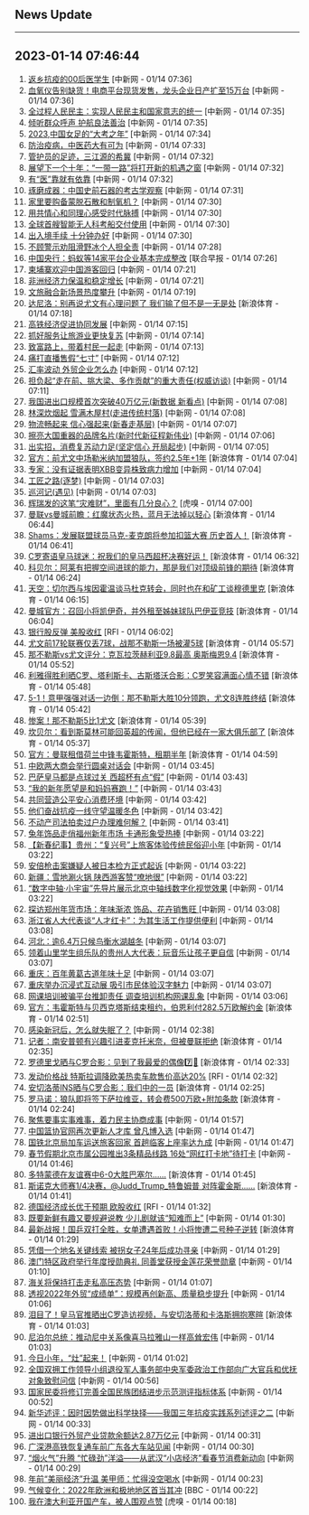## News Update
---
2023-01-14 07:46:44
---
1. <a target="_blank" href="http://www.chinanews.com//sh/2023/01-14/9934981.shtml">返乡抗疫的00后医学生</a> [中新网 - 01/14 07:36]
2. <a target="_blank" href="http://www.chinanews.com//cj/2023/01-14/9934980.shtml">血氧仪告别缺货！电商平台现货发售，龙头企业日产扩至15万台</a> [中新网 - 01/14 07:36]
3. <a target="_blank" href="http://www.chinanews.com//gn/2023/01-14/9934979.shtml">全过程人民民主：实现人民民主和国家意志的统一</a> [中新网 - 01/14 07:35]
4. <a target="_blank" href="http://www.chinanews.com//gn/2023/01-14/9934978.shtml">倾听群众呼声 护航良法善治</a> [中新网 - 01/14 07:35]
5. <a target="_blank" href="http://www.chinanews.com//ty/2023/01-14/9934977.shtml">2023,中国女足的“大考之年”</a> [中新网 - 01/14 07:34]
6. <a target="_blank" href="http://www.chinanews.com//sh/2023/01-14/9934976.shtml">防治疫病，中医药大有可为</a> [中新网 - 01/14 07:33]
7. <a target="_blank" href="http://www.chinanews.com//sh/2023/01-14/9934974.shtml">管护员的足迹，三江源的希冀</a> [中新网 - 01/14 07:32]
8. <a target="_blank" href="http://www.chinanews.com//gn/2023/01-14/9934973.shtml">展望下一个十年：“一带一路”将打开新的机遇之窗</a> [中新网 - 01/14 07:32]
9. <a target="_blank" href="http://www.chinanews.com//sh/2023/01-14/9934975.shtml">有“医”靠就有依靠</a> [中新网 - 01/14 07:32]
10. <a target="_blank" href="http://www.chinanews.com//cul/2023/01-14/9934972.shtml">琢磨成器：中国史前石器的考古学观察</a> [中新网 - 01/14 07:31]
11. <a target="_blank" href="http://www.chinanews.com//sh/2023/01-14/9934968.shtml">家里要购备蒙脱石散和制氧机？</a> [中新网 - 01/14 07:30]
12. <a target="_blank" href="http://www.chinanews.com//cul/2023/01-14/9934971.shtml">用共情心和同理心感受时代脉搏</a> [中新网 - 01/14 07:30]
13. <a target="_blank" href="http://www.chinanews.com//sh/2023/01-14/9934969.shtml">全球首艘智能无人科考船交付使用</a> [中新网 - 01/14 07:30]
14. <a target="_blank" href="http://www.chinanews.com//sh/2023/01-14/9934970.shtml">出入境手续 十分钟办好</a> [中新网 - 01/14 07:30]
15. <a target="_blank" href="http://www.chinanews.com//sh/2023/01-14/9934967.shtml">不顾警示劝阻滑野冰个人担全责</a> [中新网 - 01/14 07:28]
16. <a target="_blank" href="https://www.zaobao.com/realtime/china/story20230114-1353296">中国央行：蚂蚁等14家平台企业基本完成整改</a> [联合早报 - 01/14 07:26]
17. <a target="_blank" href="http://www.chinanews.com//gj/2023/01-14/9934965.shtml">柬埔寨欢迎中国游客回归</a> [中新网 - 01/14 07:21]
18. <a target="_blank" href="http://www.chinanews.com//gj/2023/01-14/9934966.shtml">非洲经济力保温和稳定增长</a> [中新网 - 01/14 07:21]
19. <a target="_blank" href="http://www.chinanews.com//cj/2023/01-14/9934963.shtml">文旅融合新场景热度攀升</a> [中新网 - 01/14 07:19]
20. <a target="_blank" href="https://k.sina.cn/article_2018499075_784fda0302001kz4q.html?from=sports&subch=osport">达尼洛：别再说尤文有心理问题了 我们输了但不是一无是处</a> [新浪体育 - 01/14 07:18]
21. <a target="_blank" href="http://www.chinanews.com//cj/2023/01-14/9934962.shtml">高铁经济促进协同发展</a> [中新网 - 01/14 07:15]
22. <a target="_blank" href="http://www.chinanews.com//cj/2023/01-14/9934961.shtml">抓好服务让旅游业更快复苏</a> [中新网 - 01/14 07:14]
23. <a target="_blank" href="http://www.chinanews.com//cj/2023/01-14/9934960.shtml">致富路上，带着村民一起走</a> [中新网 - 01/14 07:13]
24. <a target="_blank" href="http://www.chinanews.com//cj/2023/01-14/9934959.shtml">痛打直播售假“七寸”</a> [中新网 - 01/14 07:12]
25. <a target="_blank" href="http://www.chinanews.com//cj/2023/01-14/9934958.shtml">汇率波动 外贸企业怎么办</a> [中新网 - 01/14 07:12]
26. <a target="_blank" href="http://www.chinanews.com//gn/2023/01-14/9934955.shtml">担负起“走在前、挑大梁、多作贡献”的重大责任(权威访谈)</a> [中新网 - 01/14 07:11]
27. <a target="_blank" href="http://www.chinanews.com//cj/2023/01-14/9934957.shtml">我国进出口规模首次突破40万亿元(新数据 新看点)</a> [中新网 - 01/14 07:08]
28. <a target="_blank" href="http://www.chinanews.com//sh/2023/01-14/9934956.shtml">林深炊烟起 雪满木屋村(走进传统村落)</a> [中新网 - 01/14 07:08]
29. <a target="_blank" href="http://www.chinanews.com//cj/2023/01-14/9934954.shtml">物流畅起来 信心强起来(新春走基层)</a> [中新网 - 01/14 07:07]
30. <a target="_blank" href="http://www.chinanews.com//cj/2023/01-14/9934953.shtml">擦亮大国重器的品牌名片(新时代新征程新伟业)</a> [中新网 - 01/14 07:06]
31. <a target="_blank" href="http://www.chinanews.com//cj/2023/01-14/9934952.shtml">出实招，消费复苏动力足(坚定信心 开局起步)</a> [中新网 - 01/14 07:05]
32. <a target="_blank" href="https://k.sina.cn/article_2018499075_784fda0302001kz4l.html?from=sports&subch=osport">官方：前尤文中场勒米纳加盟狼队，签约2.5年+1年</a> [新浪体育 - 01/14 07:04]
33. <a target="_blank" href="http://www.chinanews.com//sh/2023/01-14/9934951.shtml">专家：没有证据表明XBB变异株致病力增加</a> [中新网 - 01/14 07:04]
34. <a target="_blank" href="http://www.chinanews.com//sh/2023/01-14/9934950.shtml">工匠之路(逐梦)</a> [中新网 - 01/14 07:03]
35. <a target="_blank" href="http://www.chinanews.com//sh/2023/01-14/9934949.shtml">巡河记(遇见)</a> [中新网 - 01/14 07:03]
36. <a target="_blank" href="https://www.huxiu.com/article/769397.html">辉瑞发的这笔“灾难财”，里面有几分良心？</a> [虎嗅 - 01/14 07:00]
37. <a target="_blank" href="https://k.sina.cn/article_2018499075_784fda0302001kz49.html?from=sports&subch=osport">曼联vs曼城前瞻：红魔状态火热，蓝月无法掉以轻心</a> [新浪体育 - 01/14 06:44]
38. <a target="_blank" href="https://k.sina.cn/article_2018499075_784fda0302001kz47.html?from=sports&subch=osport">Shams：发展联盟球员马克-麦克朗将参加扣篮大赛 历史首人！</a> [新浪体育 - 01/14 06:41]
39. <a target="_blank" href="https://k.sina.cn/article_2018499075_v784fda0302001kz4j.html?from=sports&subch=osport">C罗寄语皇马球迷：祝我们的皇马西超杯决赛好运！</a> [新浪体育 - 01/14 06:32]
40. <a target="_blank" href="https://k.sina.cn/article_2018499075_784fda0302001kz44.html?from=sports&subch=osport">科贝尔：阿莱有把握空间进球的能力，那是我们对顶级前锋的期待</a> [新浪体育 - 01/14 06:24]
41. <a target="_blank" href="https://k.sina.cn/article_2018499075_784fda0302001kz40.html?from=sports&subch=osport">天空：切尔西与埃因霍温谈马杜克转会，同时也在和矿工谈穆德里克</a> [新浪体育 - 01/14 06:15]
42. <a target="_blank" href="https://k.sina.cn/article_2018499075_784fda0302001kz3w.html?from=sports&subch=osport">曼城官方：召回小将凯伊奇，并外租至姊妹球队巴伊亚竞技</a> [新浪体育 - 01/14 06:04]
43. <a target="_blank" href="https://www.rfi.fr/cn/%E5%9B%BD%E9%99%85%E6%8A%A5%E9%81%93/20230113-%E7%AB%8B%E9%99%B6%E5%AE%9B%E5%A4%A9%E7%84%B6%E6%B0%94%E7%AE%A1%E7%BA%BF%E7%88%86%E7%82%B8%E6%AF%81%E6%8D%9F-%E6%97%A0%E4%BA%BA%E4%BC%A4%E4%BA%A1">银行股反弹 美股收红</a> [RFI - 01/14 06:02]
44. <a target="_blank" href="https://k.sina.cn/article_2018499075_784fda0302001kz3u.html?from=sports&subch=osport">尤文前17轮联赛仅丢7球，战那不勒斯一场被灌5球</a> [新浪体育 - 01/14 05:57]
45. <a target="_blank" href="https://k.sina.cn/article_2018499075_784fda0302001kz3r.html?from=sports&subch=osport">那不勒斯vs尤文评分：克瓦拉茨赫利亚9.8最高 奥斯梅恩9.4</a> [新浪体育 - 01/14 05:52]
46. <a target="_blank" href="https://k.sina.cn/article_2018499075_784fda0302001kz3p.html?from=sports&subch=osport">利雅得胜利晒C罗、塔利斯卡、古斯塔沃合影：C罗笑容满面心情不错</a> [新浪体育 - 01/14 05:48]
47. <a target="_blank" href="https://k.sina.cn/article_2575032767_997be1bf0010128z7.html?from=sports&subch=global">5-1！意甲强强对话一边倒：那不勒斯大胜10分领跑，尤文8连胜终结</a> [新浪体育 - 01/14 05:42]
48. <a target="_blank" href="https://k.sina.cn/article_2018499075_784fda0304001kz3j.html?from=sports&subch=osport">惨案！那不勒斯5比1尤文</a> [新浪体育 - 01/14 05:39]
49. <a target="_blank" href="https://k.sina.cn/article_2018499075_784fda0302001kz3i.html?from=sports&subch=osport">坎贝尔：看到斯莫林可能回英超的传闻，但他已经在一家大俱乐部了</a> [新浪体育 - 01/14 05:37]
50. <a target="_blank" href="https://k.sina.cn/article_2018499075_784fda0302001kz3c.html?from=sports&subch=osport">官方：曼联租借荷兰中锋韦霍斯特，租期半年</a> [新浪体育 - 01/14 04:59]
51. <a target="_blank" href="http://www.chinanews.com//cj/2023/01-14/9934948.shtml">中欧两大商会举行圆桌对话会</a> [中新网 - 01/14 03:45]
52. <a target="_blank" href="http://www.chinanews.com//ty/2023/01-14/9934934.shtml">巴萨皇马都是点球过关 西超杯有点“假”</a> [中新网 - 01/14 03:43]
53. <a target="_blank" href="http://www.chinanews.com//sh/2023/01-14/9934933.shtml">“我的新年愿望是和妈妈赛跑！”</a> [中新网 - 01/14 03:43]
54. <a target="_blank" href="http://www.chinanews.com//cj/2023/01-14/9934932.shtml">共同营造公平安心消费环境</a> [中新网 - 01/14 03:42]
55. <a target="_blank" href="http://www.chinanews.com//sh/2023/01-14/9934931.shtml">他们奋战抗疫一线守望温暖冬色</a> [中新网 - 01/14 03:42]
56. <a target="_blank" href="http://www.chinanews.com//gn/2023/01-14/9934929.shtml">不动产司法拍卖过户办理难何解？</a> [中新网 - 01/14 03:41]
57. <a target="_blank" href="http://www.chinanews.com//shipin/cns-d/2023/01-14/news948458.shtml">兔年饰品走俏福州新年市场 卡通形象受热捧</a> [中新网 - 01/14 03:22]
58. <a target="_blank" href="http://www.chinanews.com//shipin/cns-d/2023/01-14/news948460.shtml">【新春纪事】贵州：“复兴号”上旅客体验传统民俗迎小年</a> [中新网 - 01/14 03:22]
59. <a target="_blank" href="http://www.chinanews.com//shipin/cns-d/2023/01-14/news948456.shtml">安倍枪击案嫌疑人被日本检方正式起诉</a> [中新网 - 01/14 03:22]
60. <a target="_blank" href="http://www.chinanews.com//shipin/cns-d/2023/01-14/news948461.shtml">新疆：雪地涮火锅 陕西游客赞“嘹地很”</a> [中新网 - 01/14 03:22]
61. <a target="_blank" href="http://www.chinanews.com//shipin/cns-d/2023/01-14/news948459.shtml">“数字中轴·小宇宙”先导片展示北京中轴线数字化视觉效果</a> [中新网 - 01/14 03:22]
62. <a target="_blank" href="http://www.chinanews.com//shipin/cns/2023/01-14/news948454.shtml">探访郑州年货市场：年味渐浓 饰品、花卉销售旺 </a> [中新网 - 01/14 03:08]
63. <a target="_blank" href="http://www.chinanews.com//shipin/cns-d/2023/01-14/news948455.shtml">浙江省人大代表谈“人才红卡”：为其生活工作提供便利</a> [中新网 - 01/14 03:08]
64. <a target="_blank" href="http://www.chinanews.com//shipin/cns-d/2023/01-14/news948452.shtml">河北：逾6.4万只候鸟衡水湖越冬</a> [中新网 - 01/14 03:07]
65. <a target="_blank" href="http://www.chinanews.com//shipin/cns/2023/01-14/news948450.shtml">领着山里学生组乐队的贵州人大代表：玩音乐让孩子更自信</a> [中新网 - 01/14 03:07]
66. <a target="_blank" href="http://www.chinanews.com//shipin/cns-d/2023/01-14/news948453.shtml">重庆：百年黄葛古道年味十足</a> [中新网 - 01/14 03:07]
67. <a target="_blank" href="http://www.chinanews.com//shipin/cns-d/2023/01-14/news948451.shtml">重庆举办沉浸式互动展 吸引市民体验汉字魅力</a> [中新网 - 01/14 03:07]
68. <a target="_blank" href="http://www.chinanews.com//sh/2023/01-14/9934930.shtml">网课培训被骗平台推卸责任 调查培训机构网课乱象</a> [中新网 - 01/14 03:06]
69. <a target="_blank" href="https://k.sina.cn/article_2018499075_784fda0302001kz2w.html?from=sports&subch=osport">官方：韦霍斯特与贝西克塔斯结束租约，伯恩利付282.5万欧解约金</a> [新浪体育 - 01/14 02:51]
70. <a target="_blank" href="http://www.chinanews.com//sh/2023/01-14/9934935.shtml">感染新冠后，怎么就失眠了？</a> [中新网 - 01/14 02:38]
71. <a target="_blank" href="https://k.sina.cn/article_2018499075_784fda0302001kz2r.html?from=sports&subch=osport">记者：南安普顿有兴趣引进麦克托米奈，但被曼联拒绝</a> [新浪体育 - 01/14 02:35]
72. <a target="_blank" href="https://k.sina.cn/article_2018499075_784fda0302001kz2p.html?from=sports&subch=osport">罗德里戈晒与C罗合影：见到了我最爱的偶像7️⃣🥰</a> [新浪体育 - 01/14 02:33]
73. <a target="_blank" href="https://www.rfi.fr/cn/%E8%B4%A2%E7%BB%8F%E5%BF%AB%E8%AE%AF/20230113-%E9%93%B6%E8%A1%8C%E8%82%A1%E5%8F%8D%E5%BC%B9-%E7%BE%8E%E8%82%A1%E6%94%B6%E7%BA%A2">发动价格战 特斯拉调降欧美热卖车款售价高达20%</a> [RFI - 01/14 02:32]
74. <a target="_blank" href="https://k.sina.cn/article_2018499075_784fda0302001kz2l.html?from=sports&subch=osport">安切洛蒂INS晒与C罗合影：我们中的一员</a> [新浪体育 - 01/14 02:25]
75. <a target="_blank" href="https://k.sina.cn/article_2018499075_784fda0302001kz2m.html?from=sports&subch=osport">罗马诺：狼队即将签下萨拉维亚，转会费500万欧+附加条款</a> [新浪体育 - 01/14 02:24]
76. <a target="_blank" href="http://www.chinanews.com//sh/2023/01-14/9934928.shtml">聚焦要事实事难事，着力民主协商成事</a> [中新网 - 01/14 01:57]
77. <a target="_blank" href="http://www.chinanews.com//ty/2023/01-14/9934926.shtml">中国篮协官网再次更新人才库 曾凡博入选</a> [中新网 - 01/14 01:47]
78. <a target="_blank" href="http://www.chinanews.com//sh/2023/01-14/9934927.shtml">国铁北京局加车运送旅客回家 首趟临客上座率达九成</a> [中新网 - 01/14 01:47]
79. <a target="_blank" href="http://www.chinanews.com//sh/2023/01-14/9934924.shtml">春节假期北京市属公园推出3条精品线路 16处“网红打卡地”待打卡</a> [中新网 - 01/14 01:46]
80. <a target="_blank" href="https://k.sina.cn/article_6320391439_m178b9850f03300yxas.html?from=sports&subch=osport">多特蒙德在友谊赛中6-0大胜巴塞尔……</a> [新浪体育 - 01/14 01:45]
81. <a target="_blank" href="https://k.sina.cn/article_6320391439_m178b9850f03300yxar.html?from=sports&subch=osport">斯诺克大师赛1/4决赛，@Judd_Trump_特鲁姆普 对阵霍金斯……</a> [新浪体育 - 01/14 01:41]
82. <a target="_blank" href="https://www.rfi.fr/cn/%E8%B4%A2%E7%BB%8F%E5%BF%AB%E8%AE%AF/20230113-%E5%8F%91%E5%8A%A8%E4%BB%B7%E6%A0%BC%E6%88%98-%E7%89%B9%E6%96%AF%E6%8B%89%E8%B0%83%E9%99%8D%E6%AC%A7%E7%BE%8E%E7%83%AD%E5%8D%96%E8%BD%A6%E6%AC%BE%E5%94%AE%E4%BB%B7%E9%AB%98%E8%BE%BE20">德国经济成长优于预期 欧股收红</a> [RFI - 01/14 01:32]
83. <a target="_blank" href="http://www.chinanews.com//cul/2023/01-14/9934925.shtml">既要新鲜有趣又要规避说教 少儿剧就该“知难而上”</a> [中新网 - 01/14 01:30]
84. <a target="_blank" href="https://k.sina.cn/article_3181157500_bd9c9c7c00101m98g.html?from=sports&subch=pingpang">最新战报！国乒双打全胜，女单遭遇首败！小将惨遭二号种子逆转</a> [新浪体育 - 01/14 01:29]
85. <a target="_blank" href="http://www.chinanews.com//sh/2023/01-14/9934923.shtml">凭借一个地名关键线索 被拐女子24年后成功寻亲</a> [中新网 - 01/14 01:29]
86. <a target="_blank" href="http://www.chinanews.com//dwq/2023/01-14/9934922.shtml">澳门特区政府举行年度授勋典礼 同善堂获授金莲花荣誉勋章</a> [中新网 - 01/14 01:10]
87. <a target="_blank" href="http://www.chinanews.com//gn/2023/01-14/9934921.shtml">海关将保持打击走私高压态势</a> [中新网 - 01/14 01:07]
88. <a target="_blank" href="http://www.chinanews.com//cj/2023/01-14/9934920.shtml">透视2022年外贸“成绩单”：规模再创新高、质量稳步提升</a> [中新网 - 01/14 01:06]
89. <a target="_blank" href="https://k.sina.cn/article_2018499075_m784fda0303301kz28.html?from=sports&subch=osport">泪目了！皇马官推晒出C罗造访视频，与安切洛蒂和卡洛斯拥抱寒暄</a> [新浪体育 - 01/14 01:03]
90. <a target="_blank" href="http://www.chinanews.com//gn/2023/01-14/9934918.shtml">尼泊尔总统：推动尼中关系像喜马拉雅山一样高耸宏伟</a> [中新网 - 01/14 01:03]
91. <a target="_blank" href="http://www.chinanews.com//shipin/cns/2023/01-14/news948449.shtml">今日小年，“灶”起来！</a> [中新网 - 01/14 01:02]
92. <a target="_blank" href="http://www.chinanews.com//gn/2023/01-14/9934916.shtml">全国双拥工作领导小组退役军人事务部中央军委政治工作部向广大官兵和优抚对象致慰问信</a> [中新网 - 01/14 00:56]
93. <a target="_blank" href="http://www.chinanews.com//gn/2023/01-14/9934915.shtml">国家民委将修订完善全国民族团结进步示范测评指标体系</a> [中新网 - 01/14 00:52]
94. <a target="_blank" href="http://www.chinanews.com//gn/2023/01-14/9934914.shtml">新华述评：因时因势做出科学抉择——我国三年抗疫实践系列述评之二</a> [中新网 - 01/14 00:33]
95. <a target="_blank" href="http://www.chinanews.com//cj/2023/01-14/9934913.shtml">进出口银行外贸产业贷款余额达2.87万亿元</a> [中新网 - 01/14 00:31]
96. <a target="_blank" href="http://www.chinanews.com//sh/2023/01-14/9934912.shtml">广深港高铁恢复通车前广东各大车站见闻</a> [中新网 - 01/14 00:30]
97. <a target="_blank" href="http://www.chinanews.com//cj/2023/01-14/9934911.shtml">“烟火气”升腾 “忙碌劲”洋溢——从武汉“小店经济”看春节消费新动向</a> [中新网 - 01/14 00:29]
98. <a target="_blank" href="http://www.chinanews.com//cj/2023/01-14/9934909.shtml">年前“美丽经济”升温 美甲师：忙得没空喝水</a> [中新网 - 01/14 00:23]
99. <a target="_blank" href="https://www.bbc.com/zhongwen/simp/world-64264333?at_medium=RSS&amp;at_campaign=KARANGA">气候变化：2022年欧洲和极地地区首当其冲</a> [BBC - 01/14 00:22]
100. <a target="_blank" href="https://www.huxiu.com/article/769465.html">我在澳大利亚开国产车，被人围观点赞</a> [虎嗅 - 01/14 00:18]
